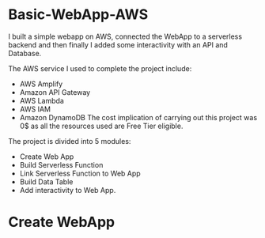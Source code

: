 # Basic-WebApp-AWS

I built a simple webapp on AWS, connected the WebApp to a serverless backend and then finally I added some interactivity with an API and Database.

The AWS service I used to complete the project include:
 - AWS Amplify
 - Amazon API Gateway
 - AWS Lambda
 - AWS IAM
 - Amazon DynamoDB
The cost implication of carrying out this project was 0$ as all the resources used are Free Tier eligible.

The project is divided into 5 modules:
- Create Web App
- Build Serverless Function
- Link Serverless Function to Web App
- Build Data Table
- Add interactivity to Web App.

# Create WebApp
